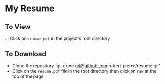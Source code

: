 # My Resume

## To View
... Click on `resume.pdf` in the project's root directory 

## To Download
 * Clone the repository `git clone git@github.com:robert-pierce/resume.git'
 * Click on the `resume.pdf` file in the root directory then click on `raw` at the top of the page 
